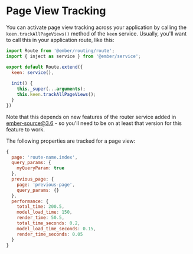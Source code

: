 # Page View Tracking

You can activate page view tracking across your application by calling the `keen.trackAllPageViews()` method of the `keen` service. Usually, you'll want to call this in your application route, like this:

```js
import Route from '@ember/routing/route';
import { inject as service } from '@ember/service';

export default Route.extend({
  keen: service(),
  
  init() {
    this._super(...arguments);
    this.keen.trackAllPageViews();
  }
})
```

Note that this depends on new features of the router service added in ember-source@3.6 - so you'll need to be on at least that version for this feature to work.

The following properties are tracked for a page view:

```js
{
  page: 'route-name.index',
  query_params: {
    myQueryParam: true
  },
  previous_page: {
    page: 'previous-page',
    query_params: {}
  },
  performance: {
    total_time: 200.5,
    model_load_time: 150,
    render_time: 50.5,
    total_time_seconds: 0.2,
    model_load_time_seconds: 0.15,
    render_time_seconds: 0.05
  }
}
```
